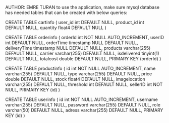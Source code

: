 AUTHOR: EMRE TURAN
to use the application, make sure mysql database has needed tables that can be created with below queries:

CREATE TABLE cartinfo (
  user_id int DEFAULT NULL,
  product_id int DEFAULT NULL,
  quantity float4 DEFAULT NULL
)


CREATE TABLE orderinfo (
  orderId int NOT NULL AUTO_INCREMENT,
  userID int DEFAULT NULL,
  orderTime timestamp NULL DEFAULT NULL,
  deliveryTime timestamp NULL DEFAULT NULL,
  products varchar(255) DEFAULT NULL,
  carrier varchar(255) DEFAULT NULL,
  isdelivered tinyint(1) DEFAULT NULL,
  totalcost double DEFAULT NULL,
  PRIMARY KEY (orderId)
)


CREATE TABLE productinfo (
  id int NOT NULL AUTO_INCREMENT,
  name varchar(255) DEFAULT NULL,
  type varchar(255) DEFAULT NULL,
  price double DEFAULT NULL,
  stock float4 DEFAULT NULL,
  imagelocation varchar(255) DEFAULT NULL,
  threshold int DEFAULT NULL,
  sellerID int NOT NULL,
  PRIMARY KEY (id)
)


CREATE TABLE userinfo (
  id int NOT NULL AUTO_INCREMENT,
  username varchar(255) DEFAULT NULL,
  password varchar(255) DEFAULT NULL,
  role varchar(50) DEFAULT NULL,
  adress varchar(255) DEFAULT NULL,
  PRIMARY KEY (id)
)
